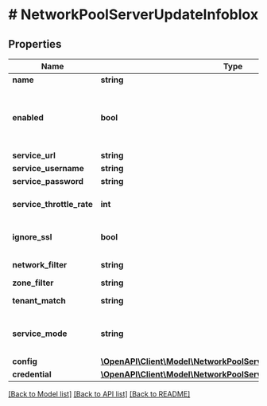 # # NetworkPoolServerUpdateInfoblox

## Properties

Name | Type | Description | Notes
------------ | ------------- | ------------- | -------------
**name** | **string** | Name | [optional]
**enabled** | **bool** | Can be used to enable / disable the network pool server. | [optional] [default to true]
**service_url** | **string** | URL | [optional]
**service_username** | **string** | Username | [optional]
**service_password** | **string** | Password | [optional]
**service_throttle_rate** | **int** | Throttle Rate | [optional] [default to 0]
**ignore_ssl** | **bool** | Disable SSL SNI Verification | [optional]
**network_filter** | **string** | Network Filter | [optional]
**zone_filter** | **string** | Zone Filter | [optional]
**tenant_match** | **string** | Tenant Match | [optional]
**service_mode** | **string** | IP Mode | [optional] [default to 'static']
**config** | [**\OpenAPI\Client\Model\NetworkPoolServerCreateInfobloxConfig**](NetworkPoolServerCreateInfobloxConfig.md) |  | [optional]
**credential** | [**\OpenAPI\Client\Model\NetworkPoolServerCreateBluecatCredential**](NetworkPoolServerCreateBluecatCredential.md) |  | [optional]

[[Back to Model list]](../../README.md#models) [[Back to API list]](../../README.md#endpoints) [[Back to README]](../../README.md)
